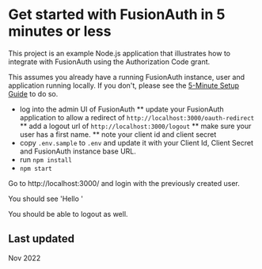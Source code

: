# Get started with FusionAuth in 5 minutes or less

This project is an example Node.js application that illustrates how to integrate with FusionAuth using the Authorization Code grant.

This assumes you already have a running FusionAuth instance, user and application running locally. If you don't, please see the [5-Minute Setup Guide](https://fusionauth.io/docs/v1/tech/5-minute-setup-guide) to do so.

* log into the admin UI of FusionAuth
** update your FusionAuth application to allow a redirect of `http://localhost:3000/oauth-redirect`
** add a logout url of `http://localhost:3000/logout`
** make sure your user has a first name.
** note your client id and client secret
* copy `.env.sample` to `.env` and update it with your Client Id, Client Secret and FusionAuth instance base URL.
* run `npm install`
* `npm start`

Go to http://localhost:3000/ and login with the previously created user.

You should see 'Hello <name>'

You should be able to logout as well.

## Last updated

Nov 2022
